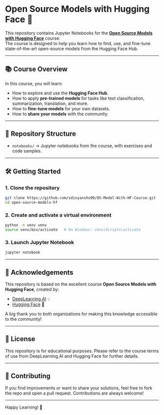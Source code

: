 # Open Source Models with Hugging Face 🚀

This repository contains Jupyter Notebooks for the **[Open Source Models with Hugging Face](https://www.deeplearning.ai/short-courses/open-source-models-hugging-face/)** course.  
The course is designed to help you learn how to find, use, and fine-tune state-of-the-art open-source models from the Hugging Face Hub.

---

## 📚 Course Overview
In this course, you will learn:
- How to explore and use the **Hugging Face Hub**.  
- How to apply **pre-trained models** for tasks like text classification, summarization, translation, and more.  
- How to **fine-tune models** for your own datasets.  
- How to **share your models** with the community.  

---

## 📂 Repository Structure
- `notebooks/` → Jupyter notebooks from the course, with exercises and code samples.  

---

## 🛠️ Getting Started

### 1. Clone the repository
```bash
git clone https://github.com/sdivyanshu90/OS-Model-With-HF-Course.git
cd open-source-models-hf
````

### 2. Create and activate a virtual environment

```bash
python -m venv venv
source venv/bin/activate   # On Windows: venv\Scripts\activate
```

### 3. Launch Jupyter Notebook

```bash
jupyter notebook
```

---

## 🤝 Acknowledgements

This repository is based on the excellent course **Open Source Models with Hugging Face**, created by:

* [DeepLearning.AI](https://www.deeplearning.ai/) 💡
* [Hugging Face](https://huggingface.co/) 🤗

A big thank you to both organizations for making this knowledge accessible to the community!

---

## 📜 License

This repository is for educational purposes. Please refer to the course terms of use from DeepLearning.AI and Hugging Face for further details.

---

## 🌟 Contributing

If you find improvements or want to share your solutions, feel free to fork the repo and open a pull request. Contributions are always welcome!

---

Happy Learning! 🎉
